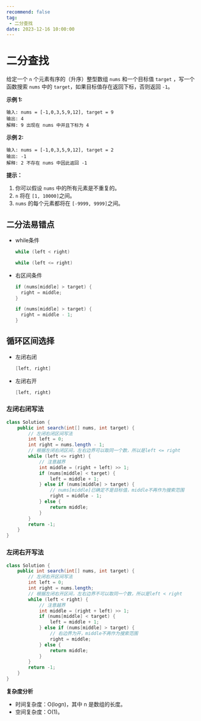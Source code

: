 ```yaml
---
recommend: false
tag:
 - 二分查找
date: 2023-12-16 10:00:00
---
```


# 二分查找

给定一个 `n` 个元素有序的（升序）整型数组 `nums` 和一个目标值 `target` ，写一个函数搜索 `nums` 中的 `target`，如果目标值存在返回下标，否则返回 `-1`。


**示例 1:**

```
输入: nums = [-1,0,3,5,9,12], target = 9
输出: 4
解释: 9 出现在 nums 中并且下标为 4
```

**示例 2:**

```
输入: nums = [-1,0,3,5,9,12], target = 2
输出: -1
解释: 2 不存在 nums 中因此返回 -1
```

 

**提示：**

1. 你可以假设 `nums` 中的所有元素是不重复的。
2. `n` 将在 `[1, 10000]`之间。
3. `nums` 的每个元素都将在 `[-9999, 9999]`之间。



## 二分法易错点

- while条件

  ```java
  while (left < right)
  ```

  ```java
  while (left <= right)
  ```

- 右区间条件

  ```java
  if (nums[middle] > target) {
  	right = middle;
  }
  ```

  ```java
  if (nums[middle] > target) {
  	right = middle - 1;
  }
  ```

## 循环区间选择

- 左闭右闭

  ```java
  [left, right]
  ```

- 左闭右开

  ```java
  [left, right)
  ```

### 左闭右闭写法

```java
class Solution {
    public int search(int[] nums, int target) {
        // 左闭右闭区间写法
        int left = 0;
        int right = nums.length - 1;
        // 根据左闭右闭区间，左右边界可以取同一个数，所以是left <= right
        while (left <= right) {
            // 注意越界
            int middle = (right + left) >> 1;
            if (nums[middle] < target) {
                left = middle + 1;
            } else if (nums[middle] > target) {
                // nums[middle]已确定不是目标值，middle不再作为搜索范围
                right = middle - 1;
            } else {
                return middle;
            }
        }
        return -1;
    }
}
```

### 左闭右开写法

```java
class Solution {
    public int search(int[] nums, int target) {
        // 左闭右开区间写法
        int left = 0;
        int right = nums.length;
        // 根据左闭右开区间，左右边界不可以取同一个数，所以是left < right
        while (left < right) {
            // 注意越界
            int middle = (right + left) >> 1;
            if (nums[middle] < target) {
                left = middle + 1;
            } else if (nums[middle] > target) {
                // 右边界为开，middle不再作为搜索范围
                right = middle;
            } else {
                return middle;
            }
        }
        return -1;
    }
}
```

**复杂度分析**

- 时间复杂度：O(log⁡n)，其中 n 是数组的长度。
- 空间复杂度：O(1)。